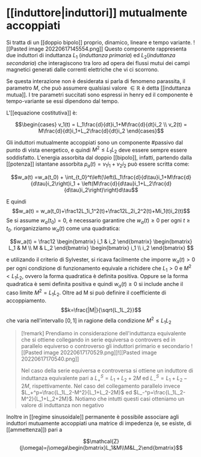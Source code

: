 # [[induttore|induttori]] mutualmente accoppiati
Si tratta di un [[doppio bipolo]] proprio, dinamico, lineare e tempo variante.
 ![[Pasted image 20220617145554.png]]
 Questo componente rappresenta due induttori di induttanza $L_1$ (*induttanza primaria*) ed $L_2$(*induttanza secondaria*) che interagiscono tra loro ad opera dei flussi mutui dei campi magnetici generati dalle correnti elettriche che vi ci scorrono.
 
 Se questa interazione non è desiderata si parla di fenomeno parassita, il parametro $M$, che può assumere qualsiasi valore $\in \mathbb{R}$ è detta [[induttanza mutua]]. I tre parametri succitati sono espressi in henry ed il componente è tempo-variante se essi dipendono dal tempo.
 
 L'[[equazione costitutiva]] è:
 
$$\begin{cases}
	v_1(t) = L_1\frac{d}{dt}i_1+M\frac{d}{dt}i_2 \\
	v_2(t) = M\frac{d}{dt}i_1+L_2\frac{d}{dt}i_2
\end{cases}$$

Gli induttori mutualmente accoppiati sono un componente #passivo dal punto di vista energetico, e quindi $M^2\leq L_1L_2$ deve essere sempre essere soddisfatto.
L'energia assorbita dal doppio [[bipolo]], infatti, partendo dalla [[potenza]] istantane assorbita $p_a(t) = v_1i_1+v_2i_2$ può essere scritta come:

$$w_a(t) =w_a(t_0) + \int_{t_0}^t\left(\left(L_1\frac{d}{d\tau}i_1+M\frac{d}{d\tau}i_2\right)i_1 + \left(M\frac{d}{d\tau}i_1+L_2\frac{d}{d\tau}i_2\right)\right)d\tau$$

E quindi
$$w_a(t) = w_a(t_0)+\frac12L_1i_1^2(t)+\frac12L_2i_2^2(t)+Mi_1(t)i_2(t)$$
Se si assume $w_a(t_0) = 0$, è necessario garantire che $w_a(t) \geq 0$ per ogni $t\geq t_0$. riorganizziamo $w_a(t)$ come una quadratica:

$$w_a(t) = \frac12
	\begin{bmatrix}
	i_1 & i_2
	\end{bmatrix}
	\begin{bmatrix}
	L_1 & M \\
	M & L_2
	\end{bmatrix}
	\begin{bmatrix}
	i_1 \\
	i_2
	\end{bmatrix}
$$

e utilizando il criterio di Sylvester, si ricava facilmente che imporre $w_a(t)>0$ per ogni condizione di funzionamento equivale a richidere che $L_1 > 0$ e $M^2 < L_1L_2$, ovvero la forma quadratica è definita positiva. Oppure se la forma quadratica è semi definita positiva e quindi $w_a(t) \geq 0$ si include anche il caso limite $M^2 = L_1L_2$.
Oltre ad M si può definire il coefficiente di accoppiamento.
$$k=\frac{|M|}{\sqrt{L_1L_2}}$$ che varia nell'intervallo $[0, 1]$ in ragione della condizione $M^2\leq L_1L_2$

>[!remark]
>Prendiamo in considerazione dell'induttanza equivalente che si ottiene collegando in serie equiversa o controvers ed in parallelo equiverso o controverso gli induttori primario e secondario
![[Pasted image 20220617170529.png]]![[Pasted image 20220617170540.png]]
>
>Nel caso della serie equiversa e controversa si ottiene un induttore di induttanza equivalente pari a 
>$L_+^S =L_1+L_2+2M$ ed $L_-^S=L_1+L_2-2M$, rispettivamente.
>Nel caso del collegamento parallelo invece $L_+^p=\frac{L_1L_2-M^2}{L_1+L_2-2M}$ ed $L_-^p=\frac{L_1L_2-M^2}{L_1+L_2+2M}$.
>Notiamo che intutti questi casi otteniamo un valore di induttanza non negativo


Inoltre in [[regime sinusoidale]] permanente è possibile associare agli induttori mutuamente accoppiati una matrice di impedenza (e, se esiste, di [[ammettenza]]) pari a

$$\mathcal{Z}(j\omega)=j\omega\begin{bmatrix}L_1&M\\M&L_2\end{bmatrix}$$

